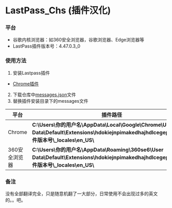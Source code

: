# LastPass_Chs (插件汉化)

### 平台
- 谷歌内核浏览器：如360安全浏览器，谷歌浏览器、Edge浏览器等
- LastPass插件版本号：4.47.0.3_0
### 使用方法
1. 安装Lastpass插件
- [Chrome插件](https://chrome.google.com/webstore/detail/lastpass-free-password-ma/hdokiejnpimakedhajhdlcegeplioahd?utm_source=chrome-ntp-icon) 

2. 下载仓库中[messages.json](https://github.com/SLT2/LastPass_Chs/blob/master/messages.json)文件
3. 替换插件安装目录下的messages文件

| 平台   | 插件路径 | 
| ------ | ---| 
| Chrome | **C:\Users\你的用户名\AppData\Local\Google\Chrome\User Data\Default\Extensions\hdokiejnpimakedhajhdlcegeplioahd\插件版本号\\_locales\en_US\\** |
| 360安全浏览器 | **C:\Users\你的用户名\AppData\Roaming\360se6\User Data\Default\Extensions\hdokiejnpimakedhajhdlcegeplioahd\插件版本号\\_locales\en_US\\** |

### 备注

没有全部翻译完全，只是随意机翻了一大部分，日常使用不会出现过多的英文的。。吧。